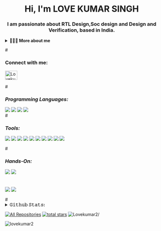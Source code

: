 <h1 align="center">Hi, I'm LOVE KUMAR SINGH</h1>
<p>
<h3 align="center">I am passionate about RTL Design,Soc design and Design and Verification, based in India.</h3>
<div>
<details>
  <summary><strong>👨🏻‍💻 More about me</strong></summary>
  
- 🌱 I’m currently learning **System verilog, AHB Interconnect**
- 📫 Reach me at **lk22phc1r33@student.nitw.ac.in**
</details>
</p>
#
<h3 align="left">Connect with me:</h3>
<p align="left">
<a href="https://www.linkedin.com/in/lovekumar2/" target="blank"><img align="center" src="https://raw.githubusercontent.com/rahuldkjain/github-profile-readme-generator/master/src/images/icons/Social/linked-in-alt.svg" alt="Lovekumar2" height="30" width="40" /></a>
</p>
</div>
#
<h3 align="left"><i>Programming Languages:</i></h3>
<div display="flex">
 
  <img src="https://img.shields.io/badge/Verilog-6e12d4?style=for-the-badge&logo=v&logoColor=white">
   <img src="https://img.shields.io/badge/VHDL-6e12d4?style=for-the-badge&logo=&logoColor=white">
  <img src="https://img.shields.io/badge/System_Verilog-990199?style=for-the-badge&logo=SV&logoColor=white">
  <img src="https://img.shields.io/badge/C++%20-8a3529?&style=for-the-badge&logo=Cplusplus&logoColor=white">
  
</div>
#
<h3 align="left"><i>Tools:</i></h3>
<div display="flex">
 <p> <img src="https://img.shields.io/badge/DEEDS-0078D4?style=for-the-badge&logo=DEEDS&logoColor=white&labelColor=272e28">
  <img src="https://img.shields.io/badge/LTSpice-0078D4?style=for-the-badge&logo=S&logoColor=white&labelColor=272e28"> 
     <img src="https://img.shields.io/badge/QuartusPrime-0078D4?style=for-the-badge&logo=S&logoColor=white&labelColor=272e28"> 
      <img src="https://img.shields.io/badge/ModelSim-0078D4?style=for-the-badge&logo=S&logoColor=white&labelColor=272e28"> 


  <img src="https://img.shields.io/badge/Xilinx-VIVADO-007D4?style=for-the-badge&logo=AMD&logoColor=white&labelColor=272e28">
  <img src="https://img.shields.io/badge/Multisim-00784?style=for-the-badge&logo=&logoColor=white&labelColor=272e28">
    <img src="https://img.shields.io/badge/PETALINUX-007D4?style=for-the-badge&logo=AMD&logoColor=white&labelColor=272e28">
    

 <img src="https://img.shields.io/badge/Eda-playground-00784?style=for-the-badge&logo=Eda&logoColor=white&labelColor=272e28">
<img src="https://img.shields.io/badge/Silvaco TCAD-00784?style=for-the-badge&logo=Silvaco&logoColor=white&labelColor=272e28">
<img src="https://img.shields.io/badge/ARM-Keil Microvision-00784?style=for-the-badge&logo=ARM&logoColor=white&labelColor=272e28">



 
  </p>
#
<h3 align="left"><i>Hands-On:</i></h3>
<div display="flex">
 
  <img src="https://img.shields.io/badge/AMD Xilinx FPGA Artix 7-6e12d4?style=for-the-badge&logo=AMD&logoColor=white">
  <img src="https://img.shields.io/badge/ ESA 8086 Microprocessor-990199?style=for-the-badge&logo=ESA&logoColor=white">

</div>

#
  <p>
  <img src="https://img.shields.io/badge/Github-0b260f?style=for-the-badge&logo=github&logoColor=00ff1f"/>
    <img src="https://img.shields.io/badge/Visual_Studio_Code-0078D4?style=for-the-badge&logo=visual%20studio%20code&logoColor=white">
  
</p>
</div>
# 
<div>
<details>
  <summary> <strong>𝙶𝚒𝚝𝚑𝚞𝚋 𝚂𝚝𝚊𝚝𝚜: </strong></summary>
<br>
  
<div align="left">
  <a href="https://github.com/Lovekumar2"><img width="41%" src="https://github-readme-stats.vercel.app/api?username=Lovekumar2&theme=radical&title_color=ff3068?"></a>
  <a href="https://github.com/Lovekumar2"><img width="45%" src="http://github-readme-streak-stats.herokuapp.com/?user=Lovekumar2&theme=radical&date_format=M%20j%5B%2C%20Y%5D&ring=ff3068&fire=ff3068&sideNums=ff3068"></a>
</div>
<div align="left">
  <a href="https://github.com/Lovekumar2"><img width="41%" src="https://github-readme-stats.vercel.app/api/top-langs?username=Lovekumar2&show_icons=true&locale=en&layout=compact&theme=radical" alt="Lovekumar2"></a>
</div>
</br>
</details>
  </div>
<p align="left">
  <a href="https://github.com/Lovekumar2?tab=repositories"><img alt="All Repositories" title="All Repositories" src="https://custom-icon-badges.herokuapp.com/badge/-All%20Repos-0d2e69?style=for-the-badge&logoColor=white&logo=repo"/></a>
  <a href="https://github.com/Lovekumar2?tab=repositories">
    <img alt="total stars" title="Total stars on GitHub" src="https://custom-icon-badges.herokuapp.com/badge/dynamic/json?logo=star&host=formatted-dynamic-badges.herokuapp.com&formatter=metric&style=for-the-badge&color=55960c&labelColor=%23488207&label=stars&query=%24.stars&url=https%3A%2F%2Fapi.github-star-counter.workers.dev%2Fuser%2FLovekumar2"/></a>
   <img src=https://komarev.com/ghpvc/?username=Lovekumar2&style=for-the-badge&abbreviated=true&labelColor=272e28&color=676a70 alt=Lovekumar2/>
  
  </p>
  
<p align="left">
<!-- <a href="https://github.com/Lovekumar2">
    <img alt="views" title="GitHub profile views" src="https://kounter.tk/badge/Lovekumar2?label=&color=333&style=for-the-badge&cntSuffix=%20Views"/></a> -->
</p>
<p><img align="center" src="https://github-readme-stats.vercel.app/api/top-langs?username=lovekumar2&show_icons=true&locale=en&layout=compact" alt="lovekumar2" /></p>

